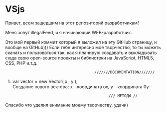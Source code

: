 # VSjs

Привет, всем зашедшим на этот репозиторий разработчикам!

Меня зовут illegalFeed, и я начинающий WEB-разработчик.

Это мой первый коммит который я выложил на эту GitHub страницу, и вообще на GitHub))) Если тебе интересно моё творчество,
то ты можеть скачать и пользоваться так, как я планирую создавать и выкладывать сюда свою open-source проекты и библиотеки на JavaScript,
HTML5, CSS,  PHP и.т.д.


                                            
                                            ///////DOCUMENTATION///////

1) var vector = new Vector( x , y ); <br>
Создание нового вектора:
x - координата ox, 
y - координата 0y

                                                  /// МЕТОДЫ //
                                                  
                                            
                                            
                                            
                                            

Спасибо что уделил внимание моему творчеству, удачи)



